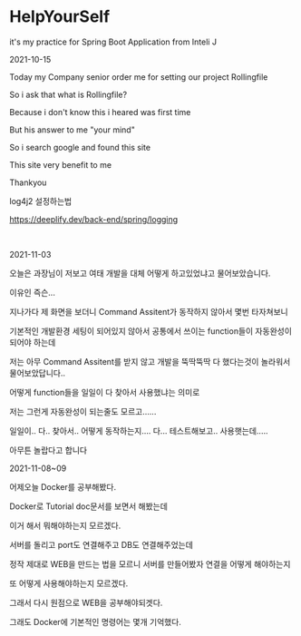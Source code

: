 # HelpYourSelf

it's my practice for Spring Boot Application from Inteli J

2021-10-15

Today my Company senior order me for setting our project Rollingfile

So i ask that what is Rollingfile?

Because i don't know this i heared was first time

But his answer to me "your mind"

So i search google and found this site

This site very benefit to me

Thankyou

log4j2 설정하는법

https://deeplify.dev/back-end/spring/logging





<br>





2021-11-03

오늘은 과장님이 저보고 여태 개발을 대체 어떻게 하고있었냐고 물어보았습니다.

이유인 즉슨...

지나가다 제 화면을 보더니 Command Assitent가 동작하지 않아서 몇번 타자쳐보니

기본적인 개발환경 세팅이 되어있지 않아서 공통에서 쓰이는 function들이 자동완성이 되어야 하는데

저는 아무 Command Assitent를 받지 않고 개발을 뚝딱뚝딱 다 했다는것이 놀라워서 물어보았답니다..

어떻게 function들을 일일이 다 찾아서 사용했냐는 의미로

저는 그런게 자동완성이 되는줄도 모르고......

일일이.. 다.. 찾아서.. 어떻게 동작하는지.... 다... 테스트해보고.. 사용햇는데.....

아무튼 놀랍다고 합니다




2021-11-08~09

어제오늘 Docker를 공부해봤다.

Docker로 Tutorial doc문서를 보면서 해봤는데

이거 해서 뭐해야하는지 모르겠다.

서버를 돌리고 port도 연결해주고 DB도 연결해주었는데

정작 제대로 WEB을 만드는 법을 모르니 서버를 만들어봤자 연결을 어떻게 해야하는지

또 어떻게 사용해야하는지 모르겠다.

그래서 다시 원점으로 WEB을 공부해야되겟다.

그래도 Docker에 기본적인 명령어는 몇개 기억했다.


